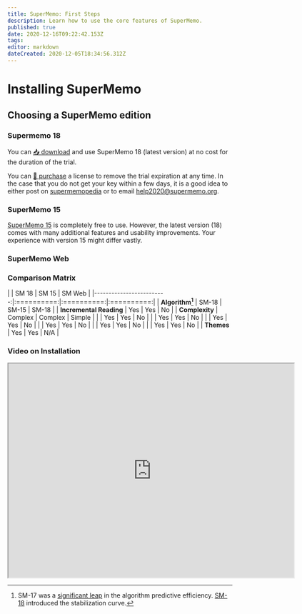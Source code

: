 ```yaml
---
title: SuperMemo: First Steps
description: Learn how to use the core features of SuperMemo.
published: true
date: 2020-12-16T09:22:42.153Z
tags: 
editor: markdown
dateCreated: 2020-12-05T18:34:56.312Z
---
```


# Installing SuperMemo

## Choosing a SuperMemo edition

### Supermemo 18



You can [📥 download](https://super-memory.com/english/down.htm) and use SuperMemo 18 (latest version) at no cost for the duration of the trial.

You can [🔑 purchase](https://super-memo.com/supermemo18.html) a license to remove the trial expiration at any time. In the case that you do not get your key within a few days, it is a good idea to either post on [supermemopedia](http://supermemopedia.com/wiki/Main_Page) or to email [help2020@supermemo.org](mailto:help2020@supermemo.org). 

### SuperMemo 15

[SuperMemo 15](http://supermemopedia.com/wiki/SuperMemo_15_Freeware) is completely free to use. However, the latest version (18) comes with many additional features and usability improvements. Your experience with version 15 might differ vastly.

### SuperMemo Web

### Comparison Matrix

|                          | SM 18      | SM 15      | SM Web     |
|-------------------------:|:==========:|:==========:|:==========:|
| **Algorithm[^1]**       | SM-18    | SM-15    | SM-18    |
| **Incremental Reading** | Yes      | Yes      | No       |
| **Complexity** | Complex      | Complex      | Simple       |
|  | Yes      | Yes      | No       |
| | Yes      | Yes      | No       |
| | Yes      | Yes      | No       |
| | Yes      | Yes      | No       |
| | Yes      | Yes      | No       |
| | Yes      | Yes      | No       |
| **Themes** | Yes      | Yes      | N/A      |

### Video on Installation

<iframe src="https://drive.google.com/file/d/1voa9P-ITGiqAQZkfNHUWNEiSdFqr0J5l/preview" width="640" height="480"></iframe>

[^1]: SM-17 was a [significant leap](https://supermemopedia.com/wiki/Is_Algorithm_SM-17_much_better_than_Algorithm_SM-15%3F) in the algorithm predictive efficiency. [SM-18](https://supermemo.guru/wiki/Algorithm_SM-18) introduced the stabilization curve.